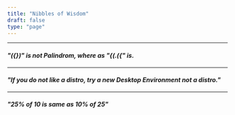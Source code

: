 ```yaml
---
title: "Nibbles of Wisdom"
draft: false
type: "page"
---
```

---
#### *"({})" is not Palindrom, where as "{(.({" is.*
---
#### *"If you do not like a distro, try a new Desktop Environment not a distro."*
---
#### *"25% of 10 is same as 10% of 25"*

